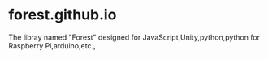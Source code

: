 # forest.github.io
The libray named "Forest" designed for JavaScript,Unity,python,python for Raspberry Pi,arduino,etc.,
